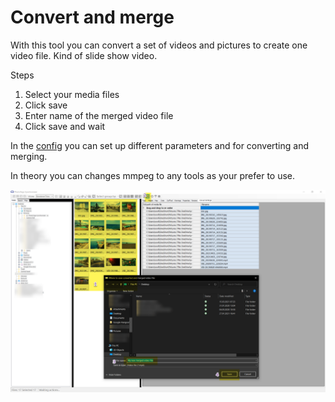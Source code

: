 # Convert and merge

With this tool you can convert a set of videos and pictures to create one video file. Kind of slide show video.

Steps
1. Select your media files
2. Click save
3. Enter name of the merged video file
4. Click save and wait

In the [config](../config/) you can set up different parameters and for converting and merging.

In theory you can changes mmpeg to any tools as your prefer to use.

![Convert and Merge steps](convert-and-merge-steps.png)
